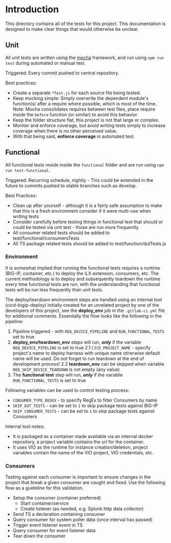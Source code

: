 # Introduction

This directory contains all of the tests for this project.  This documentation is designed to make clear things that would otherwise be unclear.

## Unit

All unit tests are written using the [mocha](https://mochajs.org) framework, and run using ```npm run test``` during automated or manual test.

Triggered: Every commit pushed to central repository.

Best practices:

- Create a separate ```*Test.js``` for each source file being tested.
- Keep mocking simple:  Simply overwrite the dependent module's function(s) after a require where possible, which is most of the time. Note: Mocha consolidates requires between test files, place require inside the ```before``` function (or similar) to avoid this behavior.
- Keep the folder structure flat, this project is not that large or complex.
- Monitor and enforce coverage, but avoid writing tests simply to increase coverage when there is no other perceived value.
- With that being said, **enforce coverage** in automated test.

## Functional

All functional tests reside inside the ```functional``` folder and are run using ```npm run test-functional```.

Triggered: Recurring schedule, nightly - This could be extended in the future to commits pushed to stable branches such as develop.

Best Practices:

- Clean up after yourself - although it is a fairly safe assumption to make that this is a fresh environment consider if it were multi-use when writing tests
- Consider carefully before testing things in functional test that should or could be tested via unit test - those are run more frequently
- All consumer related tests should be added to test/functional/consumersTests
- All TS package related tests should be added to test/function/dutTests.js

### Environment

It is somewhat implied that running the functional tests requires a runtime (BIG-IP, container, etc.) to deploy the iLX extension, consumers, etc.  The current methodology is to deploy and subsequently teardown the runtime every time functional tests are run, with the understanding that functional tests will be run less frequently than unit tests.

The deploy/teardown environment steps are handled using an internal tool (cicd-bigip-deploy) initially created for an unrelated project by one of the developers of this project, see the **deploy_env** job in the ```.gitlab-ci.yml``` file for additional comments.  Essentially the flow looks like the following in the pipeline:

1. Pipeline triggered - with `REQ_DEVICE_PIPELINE` and `RUN_FUNCTIONAL_TESTS` set to true
2. **deploy_env/teardown_env** steps will run, ***only*** if the variable `REQ_DEVICE_PIPELINE` is set to true
2.1 `CICD_PROJECT_NAME` - specify project's name to deploy harness with unique name otherwise default name will be used. Do not forget to run teardown at the end of development process!
2.2 **teardown_env** can be skipped when variable `REQ_SKIP_DEVICE_TEARDOWN` is not empty (any value)
3. The **functional test** step will run, ***only*** if the variable `RUN_FUNCTIONAL_TESTS` is set to true

Following variables can be used to control testing process:
- `CONSUMER_TYPE_REGEX` - to specify RegEx to filter Consumers by name
- `SKIP_DUT_TESTS` - can be set to `1` to skip package tests against BIG-IP
- `SKIP_CONSUMER_TESTS` - can be set to `1` to skip package tests against Consumers

Internal tool notes:

- It is packaged as a container made available via an internal docker repository, a project variable contains the url for the container.
- It uses VIO as the runtime for instance creation/deletion, project variables contain the name of the VIO project, VIO credentials, etc.

### Consumers

Testing against each consumer is important to ensure changes in the project that break a given consumer are caught and fixed.  Use the following flow as a guideline for this validation.

- Setup the consumer (container preferred)
    - Start container/service
    - Create listener (as needed, e.g. Splunk http data collector)
- Send TS a declaration containing consumer
- Query consumer for system poller data (once interval has passed)
- Trigger event listener event in TS
- Query consumer for event listener data
- Tear down the consumer